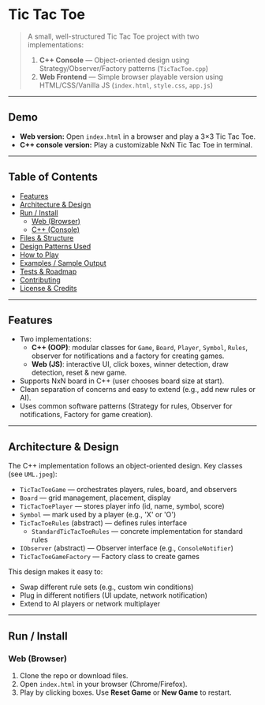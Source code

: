 # Tic Tac Toe

> A small, well-structured Tic Tac Toe project with two implementations:
>
> 1. **C++ Console** — Object-oriented design using Strategy/Observer/Factory patterns (`TicTacToe.cpp`)  
> 2. **Web Frontend** — Simple browser playable version using HTML/CSS/Vanilla JS (`index.html`, `style.css`, `app.js`)

---

## Demo

- **Web version:** Open `index.html` in a browser and play a 3×3 Tic Tac Toe.
- **C++ console version:** Play a customizable NxN Tic Tac Toe in terminal.

---

## Table of Contents

- [Features](#features)  
- [Architecture & Design](#architecture--design)  
- [Run / Install](#run--install)  
  - [Web (Browser)](#web-browser)  
  - [C++ (Console)](#c-console)  
- [Files & Structure](#files--structure)  
- [Design Patterns Used](#design-patterns-used)  
- [How to Play](#how-to-play)  
- [Examples / Sample Output](#examples--sample-output)  
- [Tests & Roadmap](#tests--roadmap)  
- [Contributing](#contributing)  
- [License & Credits](#license--credits)

---

## Features

- Two implementations:
  - **C++ (OOP)**: modular classes for `Game`, `Board`, `Player`, `Symbol`, `Rules`, observer for notifications and a factory for creating games.
  - **Web (JS)**: interactive UI, click boxes, winner detection, draw detection, reset & new game.
- Supports NxN board in C++ (user chooses board size at start).
- Clean separation of concerns and easy to extend (e.g., add new rules or AI).
- Uses common software patterns (Strategy for rules, Observer for notifications, Factory for game creation).

---

## Architecture & Design

The C++ implementation follows an object-oriented design. Key classes (see `UML.jpeg`):

- `TicTacToeGame` — orchestrates players, rules, board, and observers
- `Board` — grid management, placement, display
- `TicTacToePlayer` — stores player info (id, name, symbol, score)
- `Symbol` — mark used by a player (e.g., 'X' or 'O')
- `TicTacToeRules` (abstract) — defines rules interface
  - `StandardTicTacToeRules` — concrete implementation for standard rules
- `IObserver` (abstract) — Observer interface (e.g., `ConsoleNotifier`)
- `TicTacToeGameFactory` — Factory class to create games

This design makes it easy to:
- Swap different rule sets (e.g., custom win conditions)
- Plug in different notifiers (UI update, network notification)
- Extend to AI players or network multiplayer

---

## Run / Install

### Web (Browser)
1. Clone the repo or download files.
2. Open `index.html` in your browser (Chrome/Firefox).
3. Play by clicking boxes. Use **Reset Game** or **New Game** to restart.

